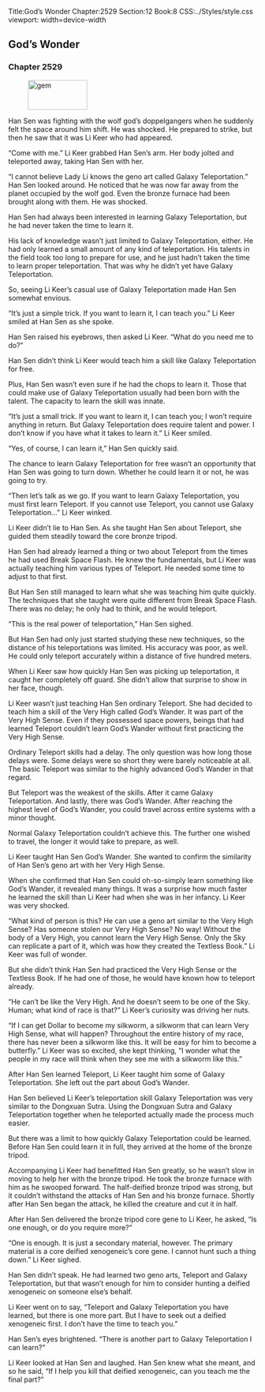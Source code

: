 Title:God’s Wonder 
Chapter:2529 
Section:12 
Book:8 
CSS:../Styles/style.css 
viewport: width=device-width
  
## God’s Wonder
### Chapter 2529 
<figure>
	<img src="../Images/gem.gif" alt="gem" id="gem" width="120" height="60" />
</figure>
  

  
  Han Sen was fighting with the wolf god’s doppelgangers when he suddenly felt the space around him shift. He was shocked. He prepared to strike, but then he saw that it was Li Keer who had appeared.

“Come with me.” Li Keer grabbed Han Sen’s arm. Her body jolted and teleported away, taking Han Sen with her.

“I cannot believe Lady Li knows the geno art called Galaxy Teleportation.” Han Sen looked around. He noticed that he was now far away from the planet occupied by the wolf god. Even the bronze furnace had been brought along with them. He was shocked.

Han Sen had always been interested in learning Galaxy Teleportation, but he had never taken the time to learn it.

His lack of knowledge wasn’t just limited to Galaxy Teleportation, either. He had only learned a small amount of any kind of teleportation. His talents in the field took too long to prepare for use, and he just hadn’t taken the time to learn proper teleportation. That was why he didn’t yet have Galaxy Teleportation.

So, seeing Li Keer’s casual use of Galaxy Teleportation made Han Sen somewhat envious.

“It’s just a simple trick. If you want to learn it, I can teach you.” Li Keer smiled at Han Sen as she spoke.

Han Sen raised his eyebrows, then asked Li Keer. “What do you need me to do?”

Han Sen didn’t think Li Keer would teach him a skill like Galaxy Teleportation for free.

Plus, Han Sen wasn’t even sure if he had the chops to learn it. Those that could make use of Galaxy Teleportation usually had been born with the talent. The capacity to learn the skill was innate.

“It’s just a small trick. If you want to learn it, I can teach you; I won’t require anything in return. But Galaxy Teleportation does require talent and power. I don’t know if you have what it takes to learn it.” Li Keer smiled.

“Yes, of course, I can learn it,” Han Sen quickly said.

The chance to learn Galaxy Teleportation for free wasn’t an opportunity that Han Sen was going to turn down. Whether he could learn it or not, he was going to try.

“Then let’s talk as we go. If you want to learn Galaxy Teleportation, you must first learn Teleport. If you cannot use Teleport, you cannot use Galaxy Teleportation…” Li Keer winked.

Li Keer didn’t lie to Han Sen. As she taught Han Sen about Teleport, she guided them steadily toward the core bronze tripod.

Han Sen had already learned a thing or two about Teleport from the times he had used Break Space Flash. He knew the fundamentals, but Li Keer was actually teaching him various types of Teleport. He needed some time to adjust to that first.

But Han Sen still managed to learn what she was teaching him quite quickly. The techniques that she taught were quite different from Break Space Flash. There was no delay; he only had to think, and he would teleport.

“This is the real power of teleportation,” Han Sen sighed.

But Han Sen had only just started studying these new techniques, so the distance of his teleportations was limited. His accuracy was poor, as well. He could only teleport accurately within a distance of five hundred meters.

When Li Keer saw how quickly Han Sen was picking up teleportation, it caught her completely off guard. She didn’t allow that surprise to show in her face, though.

Li Keer wasn’t just teaching Han Sen ordinary Teleport. She had decided to teach him a skill of the Very High called God’s Wander. It was part of the Very High Sense. Even if they possessed space powers, beings that had learned Teleport couldn’t learn God’s Wander without first practicing the Very High Sense.

Ordinary Teleport skills had a delay. The only question was how long those delays were. Some delays were so short they were barely noticeable at all. The basic Teleport was similar to the highly advanced God’s Wander in that regard.

But Teleport was the weakest of the skills. After it came Galaxy Teleportation. And lastly, there was God’s Wander. After reaching the highest level of God’s Wander, you could travel across entire systems with a minor thought.

Normal Galaxy Teleportation couldn’t achieve this. The further one wished to travel, the longer it would take to prepare, as well.

Li Keer taught Han Sen God’s Wander. She wanted to confirm the similarity of Han Sen’s geno art with her Very High Sense.

When she confirmed that Han Sen could oh-so-simply learn something like God’s Wander, it revealed many things. It was a surprise how much faster he learned the skill than Li Keer had when she was in her infancy. Li Keer was very shocked.

“What kind of person is this? He can use a geno art similar to the Very High Sense? Has someone stolen our Very High Sense? No way! Without the body of a Very High, you cannot learn the Very High Sense. Only the Sky can replicate a part of it, which was how they created the Textless Book.” Li Keer was full of wonder.

But she didn’t think Han Sen had practiced the Very High Sense or the Textless Book. If he had one of those, he would have known how to teleport already.

“He can’t be like the Very High. And he doesn’t seem to be one of the Sky. Human; what kind of race is that?” Li Keer’s curiosity was driving her nuts.

“If I can get Dollar to become my silkworm, a silkworm that can learn Very High Sense, what will happen? Throughout the entire history of my race, there has never been a silkworm like this. It will be easy for him to become a butterfly.” Li Keer was so excited, she kept thinking, “I wonder what the people in my race will think when they see me with a silkworm like this.”

After Han Sen learned Teleport, Li Keer taught him some of Galaxy Teleportation. She left out the part about God’s Wander.

Han Sen believed Li Keer’s teleportation skill Galaxy Teleportation was very similar to the Dongxuan Sutra. Using the Dongxuan Sutra and Galaxy Teleportation together when he teleported actually made the process much easier.

But there was a limit to how quickly Galaxy Teleportation could be learned. Before Han Sen could learn it in full, they arrived at the home of the bronze tripod.

Accompanying Li Keer had benefitted Han Sen greatly, so he wasn’t slow in moving to help her with the bronze tripod. He took the bronze furnace with him as he swooped forward. The half-deified bronze tripod was strong, but it couldn’t withstand the attacks of Han Sen and his bronze furnace. Shortly after Han Sen began the attack, he killed the creature and cut it in half.

After Han Sen delivered the bronze tripod core gene to Li Keer, he asked, “Is one enough, or do you require more?”

“One is enough. It is just a secondary material, however. The primary material is a core deified xenogeneic’s core gene. I cannot hunt such a thing down.” Li Keer sighed.

Han Sen didn’t speak. He had learned two geno arts, Teleport and Galaxy Teleportation, but that wasn’t enough for him to consider hunting a deified xenogeneic on someone else’s behalf.

Li Keer went on to say, “Teleport and Galaxy Teleportation you have learned, but there is one more part. But I have to seek out a deified xenogeneic first. I don’t have the time to teach you.”

Han Sen’s eyes brightened. “There is another part to Galaxy Teleportation I can learn?”

Li Keer looked at Han Sen and laughed. Han Sen knew what she meant, and so he said, “If I help you kill that deified xenogeneic, can you teach me the final part?”
